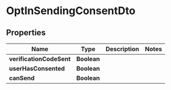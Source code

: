 

# OptInSendingConsentDto


## Properties

| Name | Type | Description | Notes |
|------------ | ------------- | ------------- | -------------|
|**verificationCodeSent** | **Boolean** |  |  |
|**userHasConsented** | **Boolean** |  |  |
|**canSend** | **Boolean** |  |  |



